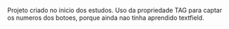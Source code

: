 Projeto criado no inicio dos estudos. Uso da propriedade TAG para captar os numeros dos botoes, porque ainda nao tinha aprendido textfield. 
